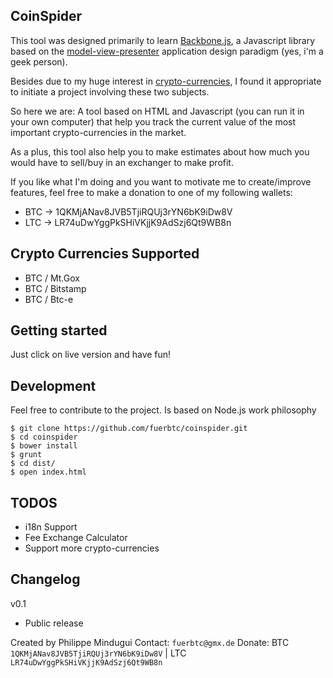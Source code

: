 ## CoinSpider

This tool was designed primarily to learn [Backbone.js](http://backbonejs.org/),
a Javascript library based on the [model-view-presenter](http://en.wikipedia.org/wiki/Model%E2%80%93view%E2%80%93presenter)
application design paradigm (yes, i'm a geek person).

Besides due to my huge interest in [crypto-currencies](http://coinmarketcap.com/), I found it appropriate
to initiate a project involving these two subjects.

So here we are: A tool based on HTML and Javascript (you can run it in your own computer)
that help you track the current value of the most important crypto-currencies in the market.

As a plus, this tool also help you to make estimates about how much you would have to sell/buy
in an exchanger to make profit.

If you like what I'm doing and you want to motivate me to create/improve features,
feel free to make a donation to one of my following wallets:

* BTC -> 1QKMjANav8JVB5TjiRQUj3rYN6bK9iDw8V
* LTC -> LR74uDwYggPkSHiVKjjK9AdSzj6Qt9WB8n

## Crypto Currencies Supported

* BTC / Mt.Gox
* BTC / Bitstamp
* BTC / Btc-e

## Getting started

Just click on live version and have fun!

## Development

Feel free to contribute to the project. Is based on Node.js work philosophy

    $ git clone https://github.com/fuerbtc/coinspider.git
    $ cd coinspider
    $ bower install
    $ grunt
    $ cd dist/
    $ open index.html

## TODOS

- i18n Support
- Fee Exchange Calculator
- Support more crypto-currencies

## Changelog

v0.1
- Public release

Created by Philippe Mindugui
Contact: `fuerbtc@gmx.de`
Donate: BTC `1QKMjANav8JVB5TjiRQUj3rYN6bK9iDw8V` | LTC `LR74uDwYggPkSHiVKjjK9AdSzj6Qt9WB8n`